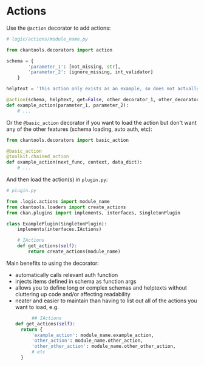 # Actions

Use the `@action` decorator to add actions:
```python
# logic/actions/module_name.py

from ckantools.decorators import action

schema = {
        'parameter_1': [not_missing, str],
        'parameter_2': [ignore_missing, int_validator]
    }

helptext = 'This action only exists as an example, so does not actually do anything.'

@action(schema, helptext, get=False, other_decorator_1, other_decorator_2)
def example_action(parameter_1, parameter_2):
    # ...
```

Or the `@basic_action` decorator if you want to load the action but don't want any of the other features (schema loading, auto auth, etc):
```python
from ckantools.decorators import basic_action

@basic_action
@toolkit.chained_action
def example_action(next_func, context, data_dict):
    # ...
```

And then load the action(s) in `plugin.py`:
```python
# plugin.py

from .logic.actions import module_name
from ckantools.loaders import create_actions
from ckan.plugins import implements, interfaces, SingletonPlugin

class ExamplePlugin(SingletonPlugin):
    implements(interfaces.IActions)

    # IActions
    def get_actions(self):
        return create_actions(module_name)
```

Main benefits to using the decorator:

- automatically calls relevant auth function
- injects items defined in schema as function args
- allows you to define long or complex schemas and helptexts without cluttering up code and/or affecting readability
- neater and easier to maintain than having to list out all of the actions you want to load, e.g.
  ```python
        ## IActions
  def get_actions(self):
    return {
        'example_action': module_name.example_action,
        'other_action': module_name.other_action,
        'other_other_action': module_name.other_other_action,
        # etc
    }
  ```
